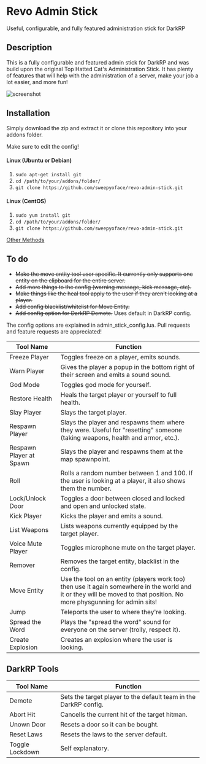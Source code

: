 Revo Admin Stick
=======
Useful, configurable, and fully featured administration stick for DarkRP

Description
-------
This is a fully configurable and featured admin stick for DarkRP and was build upon the original Top Hatted Cat's Administration Stick. It has plenty of features that will help with the administration of a server, make your job a lot easier, and more fun!

![screenshot](https://raw.githubusercontent.com/sweepyoface/revo-admin-stick/master/screenshot.png)

Installation
-------
Simply download the zip and extract it or clone this repository into your addons folder.

Make sure to edit the config!

#### Linux (Ubuntu or Debian)
1. `sudo apt-get install git`
2. `cd /path/to/your/addons/folder/`
3. `git clone https://github.com/sweepyoface/revo-admin-stick.git`

#### Linux (CentOS)
1. `sudo yum install git`
2. `cd /path/to/your/addons/folder/`
3. `git clone https://github.com/sweepyoface/revo-admin-stick.git`

[Other Methods](https://github.com/sweepyoface/revo-admin-stick/blob/master/INSTALLATION.md)

To do
-------
* ~~Make the move entity tool user specific. It currently only supports one entity on the clipboard for the entire server.~~
* ~~Add more things to the config (warning message, kick message, etc).~~
* ~~Make things like the heal tool apply to the user if they aren't looking at a player.~~
* ~~Add config blacklist/whitelist for Move Entity.~~
* ~~Add config option for DarkRP Demote.~~ Uses default in DarkRP config.

The config options are explained in admin_stick_config.lua.
Pull requests and feature requests are appreciated! 

| Tool Name | Function
| --- | --- |
| Freeze Player | Toggles freeze on a player, emits sounds. |
| Warn Player | Gives the player a popup in the bottom right of their screen and emits a sound sound. |
| God Mode | Toggles god mode for yourself. |
| Restore Health | Heals the target player or yourself to full health. |
| Slay Player | Slays the target player. |
| Respawn Player | Slays the player and respawns them where they were. Useful for "resetting" someone (taking weapons, health and armor, etc.). |
| Respawn Player at Spawn | Slays the player and respawns them at the map spawnpoint. |
| Roll | Rolls a random number between 1 and 100. If the user is looking at a player, it also shows them the number. |
| Lock/Unlock Door | Toggles a door between closed and locked and open and unlocked state. |
| Kick Player | Kicks the player and emits a sound. |
| List Weapons | Lists weapons currently equipped by the target player. |
| Voice Mute Player | Toggles microphone mute on the target player. |
| Remover | Removes the target entity, blacklist in the config. |
| Move Entity | Use the tool on an entity (players work too) then use it again somewhere in the world and it or they will be moved to that position. No more physgunning for admin sits! |
| Jump | Teleports the user to where they're looking. |
| Spread the Word | Plays the "spread the word" sound for everyone on the server (trolly, respect it). |
| Create Explosion | Creates an explosion where the user is looking. |

DarkRP Tools
-------

| Tool Name | Function
| --- | --- |
| Demote | Sets the target player to the default team in the DarkRP config. |
| Abort Hit | Cancells the current hit of the target hitman. |
| Unown Door | Resets a door so it can be bought. |
| Reset Laws | Resets the laws to the server default. |
| Toggle Lockdown | Self explanatory. |
